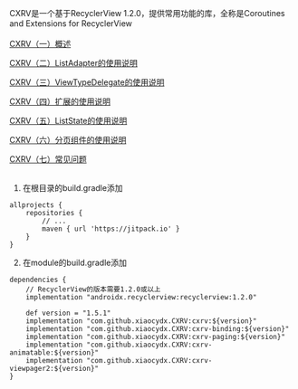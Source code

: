 CXRV是一个基于RecyclerView 1.2.0，提供常用功能的库，全称是Coroutines and Extensions for RecyclerView
<br><br>
[CXRV（一）概述](https://www.yuque.com/u12192380/khwdgb/fe9gsu)

[CXRV（二）ListAdapter的使用说明](https://www.yuque.com/u12192380/khwdgb/rpbw6f)

[CXRV（三）ViewTypeDelegate的使用说明](https://www.yuque.com/u12192380/khwdgb/qkpmiu)

[CXRV（四）扩展的使用说明](https://www.yuque.com/u12192380/khwdgb/kcxn6o)

[CXRV（五）ListState的使用说明](https://www.yuque.com/u12192380/khwdgb/uvgw43)

[CXRV（六）分页组件的使用说明](https://www.yuque.com/u12192380/khwdgb/gh9sbc)

[CXRV（七）常见问题](https://www.yuque.com/u12192380/khwdgb/davrngc6pginrq2w)
<br><br>
1. 在根目录的build.gradle添加
```
allprojects {
    repositories {
        // ...
        maven { url 'https://jitpack.io' }
    }
}
```

2. 在module的build.gradle添加
```
dependencies {
    // RecyclerView的版本需要1.2.0或以上
    implementation "androidx.recyclerview:recyclerview:1.2.0"
    
    def version = "1.5.1"
    implementation "com.github.xiaocydx.CXRV:cxrv:${version}"
    implementation "com.github.xiaocydx.CXRV:cxrv-binding:${version}"
    implementation "com.github.xiaocydx.CXRV:cxrv-paging:${version}"
    implementation "com.github.xiaocydx.CXRV:cxrv-animatable:${version}"
    implementation "com.github.xiaocydx.CXRV:cxrv-viewpager2:${version}"
}
```
